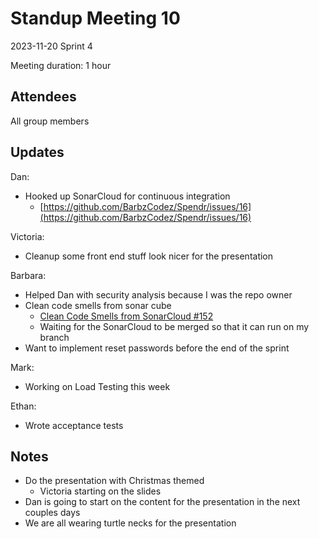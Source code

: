 # Standup Meeting 10

2023-11-20
Sprint 4

Meeting duration: 1 hour

## Attendees

All group members

## Updates

Dan:

- Hooked up SonarCloud for continuous integration
  - [https://github.com/BarbzCodez/Spendr/issues/16](https://github.com/BarbzCodez/Spendr/issues/16)

Victoria:

- Cleanup some front end stuff look nicer for the presentation

Barbara:

- Helped Dan with security analysis because I was the repo owner
- Clean code smells from sonar cube
  - [Clean Code Smells from SonarCloud #152](https://github.com/BarbzCodez/Spendr/issues/152)
  - Waiting for the SonarCloud to be merged so that it can run on my branch
- Want to implement reset passwords before the end of the sprint

Mark:

- Working on Load Testing this week

Ethan:

- Wrote acceptance tests

## Notes

- Do the presentation with Christmas themed
  - Victoria starting on the slides
- Dan is going to start on the content for the presentation in the next couples days
- We are all wearing turtle necks for the presentation

